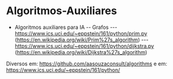 # Algoritmos-Auxiliares

- Algoritmos auxiliares para IA
-- Grafos
--- https://www.ics.uci.edu/~eppstein/161/python/prim.py (https://en.wikipedia.org/wiki/Prim%27s_algorithm)
--- https://www.ics.uci.edu/~eppstein/161/python/dijkstra.py (https://en.wikipedia.org/wiki/Dijkstra%27s_algorithm)

Diversos em: https://github.com/aasouzaconsult/algorithms
e em: https://www.ics.uci.edu/~eppstein/161/python/
